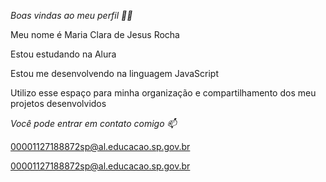 *Boas vindas ao meu perfil 💙💙*

Meu nome é Maria Clara de Jesus Rocha

Estou estudando na Alura

Estou me desenvolvendo na linguagem JavaScript

Utilizo esse espaço para minha organização e compartilhamento dos meu projetos desenvolvidos

*Você pode entrar em contato comigo 📫*

00001127188872sp@al.educacao.sp.gov.br

00001127188872sp@al.educacao.sp.gov.br
